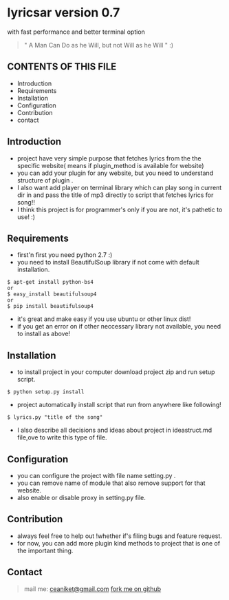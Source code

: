 # lyricsar version 0.7
with fast performance and better terminal option
> " A Man Can Do as he Will, but not Will as he Will " :)

CONTENTS OF THIS FILE
---------------------

 * Introduction
 * Requirements
 * Installation
 * Configuration
 * Contribution
 * contact

Introduction
----------------
  - project have very simple purpose that fetches lyrics from the the specific website( means if plugin_method is available for website)
  - you can add your plugin for any website, but you need to understand structure of plugin .
  - I also want add player on terminal library which can play song in current dir in and pass the title of mp3 directly to script that fetches lyrics for song!!
  - I think this project is for programmer's only if you are not, it's pathetic to use! :)

Requirements
----------------
  - first'n first you need python 2.7 :)
  - you need to install BeautifulSoup library if not come with default installation.

 ```
 $ apt-get install python-bs4
or
 $ easy_install beautifulsoup4
or
 $ pip install beautifulsoup4

 ```

  - it's great and make easy if you use ubuntu or other linux dist!
  - if you get an error on if other neccessary library not available, you need to install as above!

Installation
----------------

  - to install project in your computer download project zip and run setup script.

 ```
 $ python setup.py install

 ```

  - project automatically install script that run from anywhere like following!

 ```
 $ lyrics.py "title of the song"

 ```

  - I also describe all decisions and ideas about project in ideastruct.md file,ove to write this type of file.

Configuration
-----------------
  - you can configure the project with file name setting.py .
  - you can remove name of module that also remove support for that website.
  - also enable or disable proxy in setting.py file.

Contribution
----------------
- always feel free to help out !whether if's filing bugs and feature request.
- for now, you can add more plugin kind methods to project that is one of the important thing.



Contact
-----------
> mail me: ceaniket@gmail.com
> [fork me on github](https://github.com/ceaniket/lyricsar)
